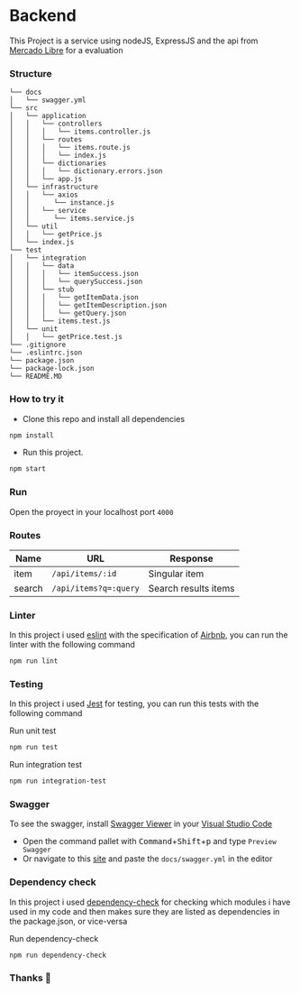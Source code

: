 # Backend

This Project is a service using nodeJS, ExpressJS and the api from [Mercado Libre](https://api.mercadolibre.com/sites/MLA) for a evaluation

### Structure

```
└── docs
│   └── swagger.yml
└── src
│   └── application
│   │   └── controllers
│   │   │   └── items.controller.js
│   │   └── routes
│   │   │   └── items.route.js
│   │   │   └── index.js
│   │   └── dictionaries
│   │   │   └── dictionary.errors.json
│   │   └── app.js
│   └── infrastructure
│   │   └── axios
│   │      └── instance.js
│   │   └── service
│   │      └── items.service.js
│   └── util
│   │   └── getPrice.js
│   └── index.js
└── test
│   └── integration
│   │   └── data
│   │   │   └── itemSuccess.json
│   │   │   └── querySuccess.json
│   │   └── stub
│   │   │   └── getItemData.json
│   │   │   └── getItemDescription.json
│   │   │   └── getQuery.json
│   │   └── items.test.js
│   └── unit
│   │   └── getPrice.test.js
└── .gitignore
└── .eslintrc.json
└── package.json
└── package-lock.json
└── README.MD
```

### How to try it

- Clone this repo and install all dependencies

```sh
npm install
```

- Run this project.

```sh
npm start
```

### Run

Open the proyect in your localhost port `4000`

### Routes

| Name   | URL                   | Response             |
| ------ | --------------------- | -------------------- |
| item   | `/api/items/:id`      | Singular item        |
| search | `/api/items?q=:query` | Search results items |

### Linter

In this project i used [eslint](https://eslint.org/) with the specification of [Airbnb](https://github.com/airbnb/javascript), you can run the linter with the following command

```sh
npm run lint
```

### Testing

In this project i used [Jest](https://jestjs.io/) for testing, you can run this tests with the following command

Run unit test

```sh
npm run test
```

Run integration test

```sh
npm run integration-test
```

### Swagger

To see the swagger, install [Swagger Viewer](https://marketplace.visualstudio.com/items?itemName=Arjun.swagger-viewer) in your [Visual Studio Code](https://code.visualstudio.com/)

- Open the command pallet with <kbd>Command</kbd>+<kbd>Shift</kbd>+<kbd>p</kbd> and type `Preview Swagger`
- Or navigate to this [site](https://editor.swagger.io/) and paste the `docs/swagger.yml` in the editor

### Dependency check

In this project i used [dependency-check](https://www.npmjs.com/package/dependency-check) for checking which modules i have used in my code and then makes sure they are listed as dependencies in the package.json, or vice-versa

Run dependency-check

```sh
npm run dependency-check
```

### Thanks 🙌

